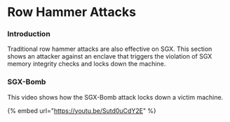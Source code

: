 # Row Hammer Attacks

### Introduction

Traditional row hammer attacks are also effective on SGX. This section shows an attacker against an enclave that triggers the violation of SGX memory integrity checks and locks down the machine.

### SGX-Bomb

This video shows how the SGX-Bomb attack locks down a victim machine.

{% embed url="https://youtu.be/Sutd0uCdY2E" %}

### 

